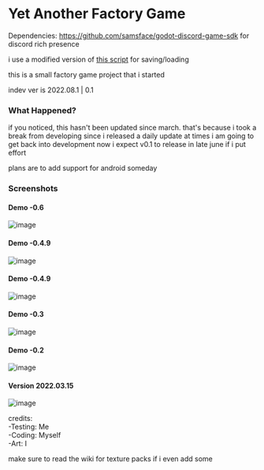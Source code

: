 # Yet Another Factory Game

Dependencies:
https://github.com/samsface/godot-discord-game-sdk for discord rich presence


i use a modified version of [this script](https://github.com/iatenine/SimpleSave) for saving/loading

this is a small factory game project that i started

indev ver is 2022.08.1 | 0.1

### What Happened?

if you noticed, this hasn't been updated since march.
that's because i took a break from developing since i released a daily update at times
i am going to get back into development now
i expect v0.1 to release in late june if i put effort

plans are to add support for android someday

### Screenshots

#### Demo -0.6
![image](https://user-images.githubusercontent.com/57607350/155862943-a2e1f0a8-77f6-45fa-bd65-4ad0c144048f.png)
#### Demo -0.4.9
![image](https://user-images.githubusercontent.com/57607350/156663799-f3907d6e-bbdd-4cf3-a8a9-a425e4f9ad30.png)
#### Demo -0.4.9
![image](https://user-images.githubusercontent.com/57607350/156670509-1646661c-7dc2-4455-8e6b-899ff514abab.png)
#### Demo -0.3
![image](https://user-images.githubusercontent.com/57607350/156867321-ea6c7887-e255-4b26-8870-d386f373740b.png)
#### Demo -0.2
![image](https://user-images.githubusercontent.com/57607350/156981912-dc9d695c-aa17-4511-80d1-fa1c8aa8cc82.png)
#### Version 2022.03.15
![image](https://user-images.githubusercontent.com/57607350/158500981-b75f1bf6-5ac5-4ab1-a08c-2272f63483a4.png)



credits:  
-Testing: Me  
-Coding: Myself  
-Art: I  

make sure to read the wiki for texture packs
if i even add some
